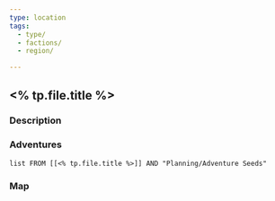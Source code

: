 ```yaml
---
type: location
tags:
  - type/
  - factions/
  - region/

---
```


## <% tp.file.title %>
### Description

### Adventures
```dataview
list FROM [[<% tp.file.title %>]] AND "Planning/Adventure Seeds"
```

### Map